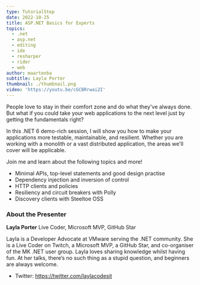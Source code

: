 ```yaml
---
type: TutorialStep
date: 2022-10-25
title: ASP.NET Basics for Experts
topics:
  - .net
  - asp.net
  - editing
  - ide
  - resharper
  - rider
  - web
author: maartenba
subtitle: Layla Porter
thumbnail: ./thumbnail.png
video: 'https://youtu.be/cGCBRrwai2I'
---
```


People love to stay in their comfort zone and do what they've always done. But what if you could take your web applications to the next level just by getting the fundamentals right?

In this .NET 6 demo-rich session, I will show you how to make your applications more testable, maintainable, and resilient. Whether you are working with a monolith or a vast distributed application, the areas we'll cover will be applicable.

Join me and learn about the following topics and more!

- Minimal APIs, top-level statements and good design practise
- Dependency injection and inversion of control
- HTTP clients and policies
- Resiliency and circuit breakers with Polly
- Discovery clients with Steeltoe OSS

### About the Presenter

**Layla Porter** Live Coder, Microsoft MVP, GitHub Star

Layla is a Developer Advocate at VMware serving the .NET community. She is a Live Coder on Twitch, a Microsoft MVP, a GitHub Star, and co-organiser of the MK .NET user group. Layla loves sharing knowledge whilst having fun. At her talks, there’s no such thing as a stupid question, and beginners are always welcome.

* Twitter: <https://twitter.com/laylacodesit>
